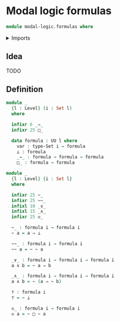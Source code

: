 # Modal logic formulas

```agda
module modal-logic.formulas where
```

<details><summary>Imports</summary>

```agda
open import foundation.sets
open import foundation.universe-levels
```

</details>

## Idea

TODO

## Definition

```agda
module _
  {l : Level} (i : Set l)
  where

  infixr 6 _⇒_
  infixr 25 □_

  data formula : UU l where
    var : type-Set i → formula
    ⊥ : formula
    _⇒_ : formula → formula → formula
    □_ : formula → formula

module _
  {l : Level} {i : Set l}
  where

  infixr 25 ~_
  infixr 25 ~~_
  infixl 10 _∨_
  infixl 15 _∧_
  infixr 25 ◇_

  ~_ : formula i → formula i
  ~ a = a ⇒ ⊥

  ~~_ : formula i → formula i
  ~~ a = ~ ~ a

  _∨_ : formula i → formula i → formula i
  a ∨ b = ~ a ⇒ b

  _∧_ : formula i → formula i → formula i
  a ∧ b = ~ (a ⇒ ~ b)

  ⊤ : formula i
  ⊤ = ~ ⊥

  ◇_ : formula i → formula i
  ◇ a = ~ □ ~ a
```
